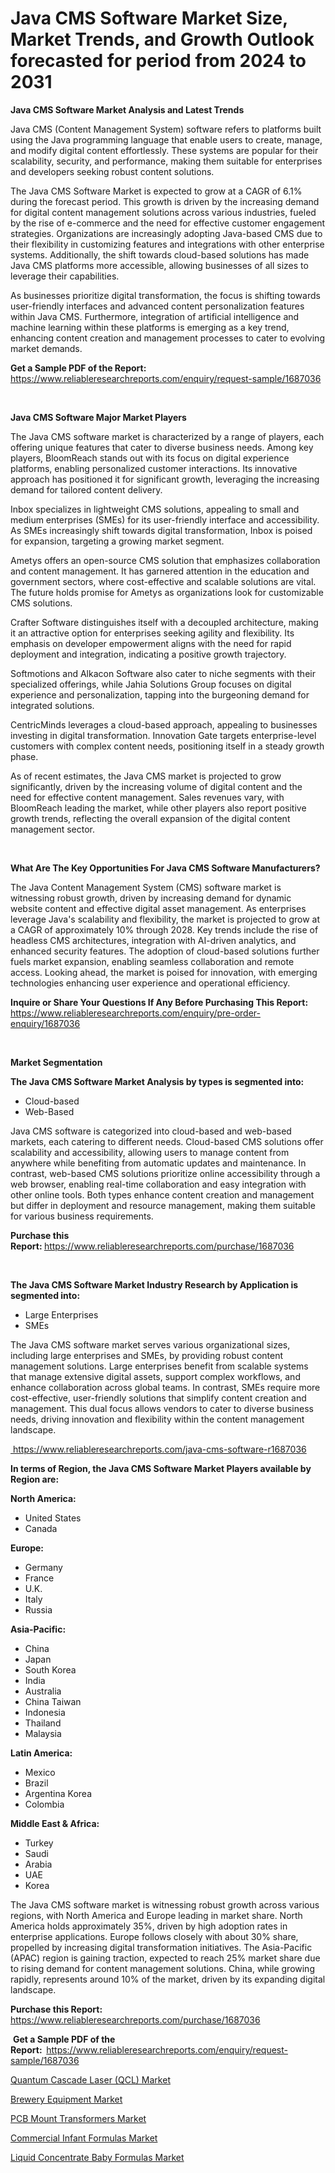 <p><h1>Java CMS Software Market Size, Market Trends, and Growth Outlook forecasted for period from 2024 to 2031</h1></p><p><strong>Java CMS Software Market Analysis and Latest Trends</strong></p>
<p><p>Java CMS (Content Management System) software refers to platforms built using the Java programming language that enable users to create, manage, and modify digital content effortlessly. These systems are popular for their scalability, security, and performance, making them suitable for enterprises and developers seeking robust content solutions.</p><p>The Java CMS Software Market is expected to grow at a CAGR of 6.1% during the forecast period. This growth is driven by the increasing demand for digital content management solutions across various industries, fueled by the rise of e-commerce and the need for effective customer engagement strategies. Organizations are increasingly adopting Java-based CMS due to their flexibility in customizing features and integrations with other enterprise systems. Additionally, the shift towards cloud-based solutions has made Java CMS platforms more accessible, allowing businesses of all sizes to leverage their capabilities. </p><p>As businesses prioritize digital transformation, the focus is shifting towards user-friendly interfaces and advanced content personalization features within Java CMS. Furthermore, integration of artificial intelligence and machine learning within these platforms is emerging as a key trend, enhancing content creation and management processes to cater to evolving market demands.</p></p>
<p><strong>Get a Sample PDF of the Report:&nbsp;</strong> <a href="https://www.reliableresearchreports.com/enquiry/request-sample/1687036?utm_campaign=5&utm_medium=2&utm_source=Github&utm_content=ia&utm_term=16102024&utm_id=java-cms-software">https://www.reliableresearchreports.com/enquiry/request-sample/1687036</a></p>
<p>&nbsp;</p>
<p><strong>Java CMS Software Major Market Players</strong></p>
<p><p>The Java CMS software market is characterized by a range of players, each offering unique features that cater to diverse business needs. Among key players, BloomReach stands out with its focus on digital experience platforms, enabling personalized customer interactions. Its innovative approach has positioned it for significant growth, leveraging the increasing demand for tailored content delivery.</p><p>Inbox specializes in lightweight CMS solutions, appealing to small and medium enterprises (SMEs) for its user-friendly interface and accessibility. As SMEs increasingly shift towards digital transformation, Inbox is poised for expansion, targeting a growing market segment.</p><p>Ametys offers an open-source CMS solution that emphasizes collaboration and content management. It has garnered attention in the education and government sectors, where cost-effective and scalable solutions are vital. The future holds promise for Ametys as organizations look for customizable CMS solutions.</p><p>Crafter Software distinguishes itself with a decoupled architecture, making it an attractive option for enterprises seeking agility and flexibility. Its emphasis on developer empowerment aligns with the need for rapid deployment and integration, indicating a positive growth trajectory.</p><p>Softmotions and Alkacon Software also cater to niche segments with their specialized offerings, while Jahia Solutions Group focuses on digital experience and personalization, tapping into the burgeoning demand for integrated solutions.</p><p>CentricMinds leverages a cloud-based approach, appealing to businesses investing in digital transformation. Innovation Gate targets enterprise-level customers with complex content needs, positioning itself in a steady growth phase.</p><p>As of recent estimates, the Java CMS market is projected to grow significantly, driven by the increasing volume of digital content and the need for effective content management. Sales revenues vary, with BloomReach leading the market, while other players also report positive growth trends, reflecting the overall expansion of the digital content management sector.</p></p>
<p>&nbsp;</p>
<p><strong>What Are The Key Opportunities For Java CMS Software Manufacturers?</strong></p>
<p><p>The Java Content Management System (CMS) software market is witnessing robust growth, driven by increasing demand for dynamic website content and effective digital asset management. As enterprises leverage Java's scalability and flexibility, the market is projected to grow at a CAGR of approximately 10% through 2028. Key trends include the rise of headless CMS architectures, integration with AI-driven analytics, and enhanced security features. The adoption of cloud-based solutions further fuels market expansion, enabling seamless collaboration and remote access. Looking ahead, the market is poised for innovation, with emerging technologies enhancing user experience and operational efficiency.</p></p>
<p><strong>Inquire or Share Your Questions If Any Before Purchasing This Report:</strong> <a href="https://www.reliableresearchreports.com/enquiry/pre-order-enquiry/1687036?utm_campaign=5&utm_medium=2&utm_source=Github&utm_content=ia&utm_term=16102024&utm_id=java-cms-software">https://www.reliableresearchreports.com/enquiry/pre-order-enquiry/1687036</a></p>
<p>&nbsp;</p>
<p><strong>Market Segmentation</strong></p>
<p><strong>The Java CMS Software Market Analysis by types is segmented into:</strong></p>
<p><ul><li>Cloud-based</li><li>Web-Based</li></ul></p>
<p><p>Java CMS software is categorized into cloud-based and web-based markets, each catering to different needs. Cloud-based CMS solutions offer scalability and accessibility, allowing users to manage content from anywhere while benefiting from automatic updates and maintenance. In contrast, web-based CMS solutions prioritize online accessibility through a web browser, enabling real-time collaboration and easy integration with other online tools. Both types enhance content creation and management but differ in deployment and resource management, making them suitable for various business requirements.</p></p>
<p><strong>Purchase this Report:&nbsp;</strong><a href="https://www.reliableresearchreports.com/purchase/1687036?utm_campaign=5&utm_medium=2&utm_source=Github&utm_content=ia&utm_term=16102024&utm_id=java-cms-software">https://www.reliableresearchreports.com/purchase/1687036</a></p>
<p>&nbsp;</p>
<p><strong>The Java CMS Software Market Industry Research by Application is segmented into:</strong></p>
<p><ul><li>Large Enterprises</li><li>SMEs</li></ul></p>
<p><p>The Java CMS software market serves various organizational sizes, including large enterprises and SMEs, by providing robust content management solutions. Large enterprises benefit from scalable systems that manage extensive digital assets, support complex workflows, and enhance collaboration across global teams. In contrast, SMEs require more cost-effective, user-friendly solutions that simplify content creation and management. This dual focus allows vendors to cater to diverse business needs, driving innovation and flexibility within the content management landscape.</p></p>
<p><a href="https://www.reliableresearchreports.com/java-cms-software-r1687036?utm_campaign=5&utm_medium=2&utm_source=Github&utm_content=ia&utm_term=16102024&utm_id=java-cms-software">&nbsp;https://www.reliableresearchreports.com/java-cms-software-r1687036</a></p>
<p><strong>In terms of Region, the Java CMS Software Market Players available by Region are:</strong></p>
<p>
    <p> <strong> North America: </strong>
        <ul>
            <li>United States</li>
            <li>Canada</li>
        </ul>
        </p> 
    <p> <strong> Europe: </strong>
        <ul>
            <li>Germany</li>
            <li>France</li>
            <li>U.K.</li>
            <li>Italy</li>
            <li>Russia</li>
        </ul>
        </p> 
    <p> <strong> Asia-Pacific: </strong>
        <ul>
            <li>China</li>
            <li>Japan</li>
            <li>South Korea</li>
            <li>India</li>
            <li>Australia</li>
            <li>China Taiwan</li>
            <li>Indonesia</li>
            <li>Thailand</li>
            <li>Malaysia</li>
        </ul>
        </p> 
    <p> <strong> Latin America: </strong>
        <ul>
            <li>Mexico</li>
            <li>Brazil</li>
            <li>Argentina Korea</li>
            <li>Colombia</li>
        </ul>
        </p> 
    <p> <strong> Middle East & Africa: </strong>
        <ul>
            <li>Turkey</li>
            <li>Saudi</li>
            <li>Arabia</li>
            <li>UAE</li>
            <li>Korea</li>
        </ul>
    </p>
    </p>
<p><p>The Java CMS software market is witnessing robust growth across various regions, with North America and Europe leading in market share. North America holds approximately 35%, driven by high adoption rates in enterprise applications. Europe follows closely with about 30% share, propelled by increasing digital transformation initiatives. The Asia-Pacific (APAC) region is gaining traction, expected to reach 25% market share due to rising demand for content management solutions. China, while growing rapidly, represents around 10% of the market, driven by its expanding digital landscape.</p></p>
<p><strong>Purchase this Report: </strong><a href="https://www.reliableresearchreports.com/purchase/1687036?utm_campaign=5&utm_medium=2&utm_source=Github&utm_content=ia&utm_term=16102024&utm_id=java-cms-software">https://www.reliableresearchreports.com/purchase/1687036</a></p>
<p>&nbsp;<strong>Get a Sample PDF of the Report:&nbsp;&nbsp;</strong><a href="https://www.reliableresearchreports.com/enquiry/request-sample/1687036?utm_campaign=5&utm_medium=2&utm_source=Github&utm_content=ia&utm_term=16102024&utm_id=java-cms-software">https://www.reliableresearchreports.com/enquiry/request-sample/1687036</a></p>
<p><strong></strong></p>
<p><p><a href="https://github.com/sumonsky0m/Market-Research-Report-List-1/blob/main/quantum-cascade-laser-qcl-market.md?utm_campaign=5&utm_medium=2&utm_source=Github&utm_content=ia&utm_term=16102024&utm_id=java-cms-software">Quantum Cascade Laser (QCL) Market</a></p><p><a href="https://issuu.com/reportprime-2/docs/brewery-equipment-market-size-2030._14bc3c176bc7a8?utm_campaign=5&utm_medium=2&utm_source=Github&utm_content=ia&utm_term=16102024&utm_id=java-cms-software">Brewery Equipment Market</a></p><p><a href="https://github.com/AnnDiaz698/Market-Research-Report-List-1/blob/main/pcb-mount-transformers-market.md?utm_campaign=5&utm_medium=2&utm_source=Github&utm_content=ia&utm_term=16102024&utm_id=java-cms-software">PCB Mount Transformers Market</a></p><p><a href="https://www.linkedin.com/pulse/emerging-opportunities-challenges-global-commercial-infant-qc03c?trk=public_post_embed_feed-article-content&utm_campaign=5&utm_medium=2&utm_source=Github&utm_content=ia&utm_term=16102024&utm_id=java-cms-software">Commercial Infant Formulas Market</a></p><p><a href="https://www.linkedin.com/pulse/liquid-concentrate-baby-formulas-market-global-share-ranking-xtkwc?trk=public_post_embed_feed-article-content&utm_campaign=5&utm_medium=2&utm_source=Github&utm_content=ia&utm_term=16102024&utm_id=java-cms-software">Liquid Concentrate Baby Formulas Market</a></p></p>